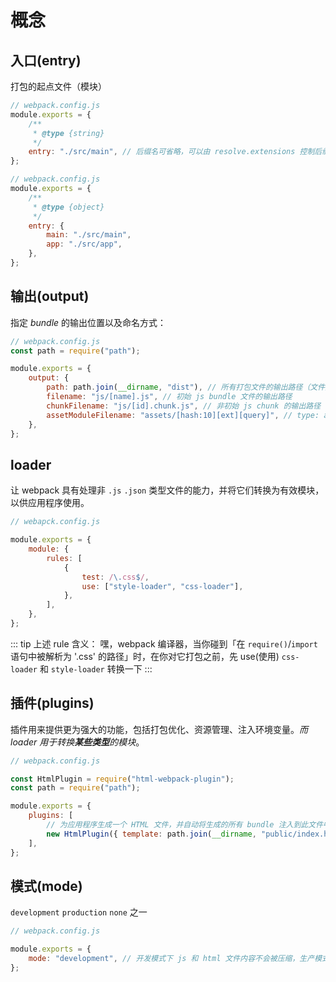 # 概念

## 入口(entry)

打包的起点文件（模块）

```js
// webpack.config.js
module.exports = {
	/**
	 * @type {string}
	 */
	entry: "./src/main", // 后缀名可省略，可以由 resolve.extensions 控制后缀名种类
};

// webpack.config.js
module.exports = {
	/**
	 * @type {object}
	 */
	entry: {
		main: "./src/main",
		app: "./src/app",
	},
};
```

## 输出(output)

指定 _bundle_ 的输出位置以及命名方式：

```js
// webpack.config.js
const path = require("path");

module.exports = {
	output: {
		path: path.join(__dirname, "dist"), // 所有打包文件的输出路径（文件夹）
		filename: "js/[name].js", // 初始 js bundle 文件的输出路径
		chunkFilename: "js/[id].chunk.js", // 非初始 js chunk 的输出路径（比如动态导入）
		assetModuleFilename: "assets/[hash:10][ext][query]", // type: asset 的资源文件输出路径
	},
};
```

## loader

让 webpack 具有处理非 `.js` `.json` 类型文件的能力，并将它们转换为有效模块，以供应用程序使用。

```js
// webapck.config.js

module.exports = {
	module: {
		rules: [
			{
				test: /\.css$/,
				use: ["style-loader", "css-loader"],
			},
		],
	},
};
```

::: tip 上述 rule 含义：
嘿，webpack 编译器，当你碰到「在 `require()`/`import` 语句中被解析为 '.css' 的路径」时，在你对它打包之前，先 use(使用) `css-loader` 和 `style-loader` 转换一下
:::

## 插件(plugins)

插件用来提供更为强大的功能，包括打包优化、资源管理、注入环境变量。_而 loader 用于转换**某些类型**的模块_。

```js
// webpack.config.js

const HtmlPlugin = require("html-webpack-plugin");
const path = require("path");

module.exports = {
	plugins: [
		// 为应用程序生成一个 HTML 文件，并自动将生成的所有 bundle 注入到此文件中
		new HtmlPlugin({ template: path.join(__dirname, "public/index.html") }),
	],
};
```

## 模式(mode)

`development` `production` `none` 之一

```js
// webpack.config.js

module.exports = {
	mode: "development", // 开发模式下 js 和 html 文件内容不会被压缩，生产模式默认压缩
};
```
